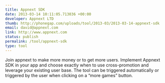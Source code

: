 ```yaml
--- 
title: Appnext SDK
date: 2013-03-14 10:11:05.713036 +00:00
developer: Appnext LTD
thumb: http://phonegap.com/uploads/tool/2013-03/2013-03-14-appnext-sdk.png
email: david@appnext.com
link: http://www.appnext.com
status: publish
permalink: /tool/appnext-sdk
type: tool
---
```


Join appnext to make more money or to get more users. Implement Appnext SDK in your app and choose exactly when to use cross-promotion and leverage your existing user base. The tool can be triggered automatically  or triggered by the user when clicking on a “more games” button.
